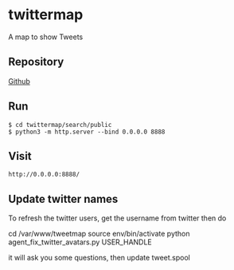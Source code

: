 # twittermap
A map to show Tweets

## Repository
[Github](https://github.com/CornerstoneLabs/twittermap)

## Run
```
$ cd twittermap/search/public
$ python3 -m http.server --bind 0.0.0.0 8888
```

## Visit
`http://0.0.0.0:8888/`

## Update twitter names

To refresh the twitter users, get the username from twitter then do


cd /var/www/tweetmap
source env/bin/activate
python agent_fix_twitter_avatars.py USER_HANDLE

it will ask you some questions, then update tweet.spool

